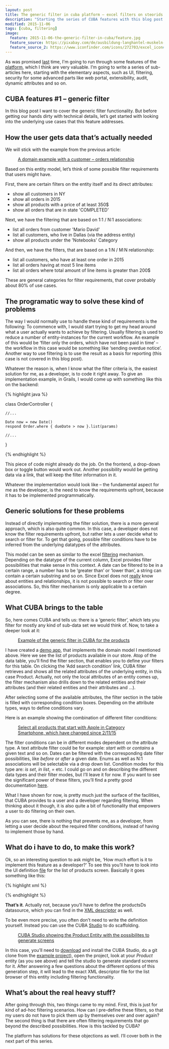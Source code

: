 ```yaml
---
layout: post
title: The generic filter in cuba platform – excel filters on steorids
description: "Starting the series of CUBA features with this blog post about the generic filter solution that the platform allows the user to filter entity lists on quite every possible facet."
modified: 2015-11-06
tags: [cuba, filtering]
image:
  feature: 2015-11-06-the-generic-filter-in-cuba/feature.jpg
  feature_source: https://pixabay.com/de/ausbildung-langhantel-muskeln-h%C3%A4nde-603981/ 
  feature_source_2: https://www.iconfinder.com/icons/272703/excel_icon#size=128
---
```


As was promised [last](http://www.road-to-cuba-and-beyond.com/my-personal-crud-story-or-how-i-came-to-cuba/) time, I'm going to run through some features of the [platform](https://www.cuba-platform.com/), which I think are very valuable. I’m going to write a series of sub-articles here, starting with the elementary aspects, such as UI, filtering, security for some advanced parts like web portal, extensibility, audit, dynamic attributes and so on.

<!-- more -->

## CUBA features #1 – generic filter

In this blog post I want to cover the generic filter functionality. But before getting our hands dirty with technical details, let’s get started with looking into the underlying use cases that this feature addresses.


## How the user gets data that’s actually needed

We will stick with the example from the previous article:

<figure class="center">
	<a href="{{ site.url }}/images/2015-10-29-my-personal-crud-story/domain-example-customer-orders-uml1.png"><img src="{{ site.url }}/images/2015-10-29-my-personal-crud-story/domain-example-customer-orders-uml1.png" alt=""></a>
	<figcaption><a href="{{ site.url }}/images/2015-10-29-my-personal-crud-story/domain-example-customer-orders-uml1.png" title="A domain example with a customer – orders relationship">A domain example with a customer – orders relationship</a></figcaption>
</figure>


Based on this entity model, let’s think of some possible filter requirements that users might have.

First, there are certain filters on the entity itself and its direct attributes:

* show all customers in NY
* show all orders in 2015
* show all products with a price of at least 350$
* show all orders that are in state 'COMPLETED'

Next, we have the filtering that are based on 1:1 / N:1 associations:

* list all orders from customer 'Mario David'
* list all customers, who live in Dallas (via the address entity)
* show all products under the 'Notebooks' Category

And then, we have the filters, that are based on a 1:N / M:N relationship:

* list all customers, who have at least one order in 2015
* list all orders having at most 5 line items
* list all orders where total amount of line items is greater than 200$

These are general categories for filter requirements, that cover probably about 80% of use cases.

## The programatic way to solve these kind of problems

The way I would normally use to handle these kind of requirements is the following: To commence with, I would start trying to get my head around what a user actually wants to achieve by filtering. Usually filtering is used to reduce a number of entity-instances for the current workflow. An example of this would be ‘filter only the orders, which have not been paid in time’ – the workflow in this case would be something like ‘sending overdue notice’. Another way to use filtering is to use the result as a basis for reporting (this case is not covered in this blog post).

Whatever the reason is, when I know what the filter criteria is, the easiest solution for me, as a developer, is to code it right away. To give an implementation example, in Grails, I would come up with something like this on the backend:

{% highlight java %}

class OrderController {

    //...

    Date now = new Date()
    respond Order.where { dueDate > now }.list(params)

    //...
}

{% endhighlight %}

This piece of code might already do the job. On the frontend, a drop-down box or toggle button would work out. Another possibility would be getting data via a link, that will keep the filter information in it.

Whatever the implementation would look like – the fundamental aspect for me as the developer, is the need to know the requirements upfront, because it has to be implemented programmatically.

## Generic solutions for these problems

Instead of directly implementing the filter solution, there is a more general approach, which is also quite common. In this case, a developer does not know the filter requirements upfront, but rather lets a user decide what to search or filter for. To get that going, possible filter conditions have to be inferred from the underlying datatypes of the attributes.

This model can be seen as similar to the excel [filtering](https://support.office.com/en-us/article/Filter-data-in-an-Excel-table-7d8e9739-2898-4bfe-9d0f-c6204e6e5c8a) mechanism. Depending on the datatype of the current column, Excel provides filter possibilities that make sense in this context. A date can be filtered to be in a certain range, a number has to be ‘greater than’ or ‘lower than’, a string can contain a certain substring and so on. Since Excel does not [really](https://support.office.com/en-us/article/VLOOKUP-function-0bbc8083-26fe-4963-8ab8-93a18ad188a1) know about entities and relationships, it is not possible to search or filter over associations. So, this filter mechanism is only applicable to a certain degree.

## What CUBA brings to the table

So, here comes CUBA and tells us: there is a ‘generic filter’, which lets you filter for mostly any kind of sub-data set we would think of. Now, to take a deeper look at it:


<figure class="center">
	<a href="{{ site.url }}/images/2015-11-06-the-generic-filter-in-cuba/generic-filter-cuba.png"><img src="{{ site.url }}/images/2015-11-06-the-generic-filter-in-cuba/generic-filter-cuba.png" alt=""></a>
	<figcaption><a href="{{ site.url }}/images/2015-11-06-the-generic-filter-in-cuba/generic-filter-cuba.png" title="Example of the generic filter in CUBA for the products">Example of the generic filter in CUBA for the products</a></figcaption>
</figure>

I have created a [demo app](https://github.com/mariodavid/cuba-ordermanagement), that implements the domain model I mentioned above. Here we see the list of products available in our store. Atop of the data table, you’ll find the filter section, that enables you to define your filters for this table. On clicking the ‘Add search condition’ link, CUBA filter retrieves and shows all the related attributes of the underlying entity, in this case Product. Actually, not only the local attributes of an entity comes up, the filter mechanism also drills down to the related entities and their attributes (and their related entities and their attributes and …).

After selecting some of the available attributes, the filter section in the table is filled with corresponding condition boxes. Depending on the attribute types, ways to define conditions vary.

Here is an example showing the combination of different filter conditions:

<figure class="center">
	<a href="{{ site.url }}/images/2015-11-06-the-generic-filter-in-cuba/selected-filter-conditions-examples.png"><img src="{{ site.url }}/images/2015-11-06-the-generic-filter-in-cuba/selected-filter-conditions-examples.png" alt=""></a>
	<figcaption><a href="{{ site.url }}/images/2015-11-06-the-generic-filter-in-cuba/selected-filter-conditions-examples.png" title="Select all products that start with Apple in Category Smartphone, which have changed since 2/11/15">Select all products that start with Apple in Category Smartphone, which have changed since 2/11/15</a></figcaption>
</figure>

The filter conditions can be in different modes dependent on the attribute type. A text attribute filter could be for example: *start with* or *contains* a given text and so on. Dates can be filtered with the corresponding date filter possibilities, like *before* or *after* a given date.  Enums as well as N:1 associations will be selectable via a drop down list. Condition modes for this type are: *is set*, *in list*, *=* etc. I could go on and on describing the different data types and their filter modes, but I’ll leave it for now. If you want to see the significant power of these filters, you’ll find a pretty good documentation [here](http://docs.cuba-platform.com/cuba/6.0/manual/en/html-single/manual.html#gui_Filter).

What I have shown for now, is pretty much just the surface of the facilities, that CUBA provides to a user and a developer regarding filtering. When thinking about it though, it is also quite a bit of functionality that empowers a user to do filtering on their own.

As you can see, there is nothing that prevents me, as a developer, from letting a user decide about the required filter conditions, instead of having to implement those by hand.

## What do i have to do, to make this work?

Ok, so an interesting question to ask might be, ‘How much effort is it to implement this feature as a developer?’  To see this you’ll have to look into the UI definition [file](https://github.com/mariodavid/cuba-ordermanagement/blob/master/modules/gui/src/com/company/ordermanagement/gui/product/product-browse.xml) for the list of products screen. Basically it goes something like this:

{% highlight xml %}

<filter id="filter" datasource="productsDs">
  <properties include=".*"/>
</filter>

{% endhighlight %}

**That’s it**. Actually not, because you’ll have to define the productsDs datasource, which you can find in the [XML descriptor](https://github.com/mariodavid/cuba-ordermanagement/blob/master/modules/gui/src/com/company/ordermanagement/gui/product/product-browse.xml) as well.

To be even more precise, you often don’t need to write the definition yourself. Instead you can use the CUBA [Studio](https://demo.cuba-platform.com/studio/) to do scaffolding.

<figure class="center">
	<a href="{{ site.url }}/images/2015-11-06-the-generic-filter-in-cuba/studio-product-entity.png"><img src="{{ site.url }}/images/2015-11-06-the-generic-filter-in-cuba/studio-product-entity.png" alt=""></a>
	<figcaption><a href="{{ site.url }}/images/2015-11-06-the-generic-filter-in-cuba/studio-product-entity.png" title="CUBA Studio showing the Product Entity with the possibilites to generate screens">CUBA Studio showing the Product Entity with the possibilites to generate screens</a></figcaption>
</figure>

In this case, you’ll need to [download](https://www.cuba-platform.com/download) and install the CUBA Studio, do a git clone from the [example project](https://github.com/mariodavid/cuba-ordermanagement)), open the project, look at your *Product* entity (as you see above) and tell the studio to generate standard screens for it. After answering a few questions about the different options of this generation step, it will lead to the exact XML descriptor file for the list browser of this entity including filtering functionality.

## What’s about the real heavy stuff?

After going through this, two things came to my mind. First, this is just for kind of ad-hoc filtering scenarios. How can I pre-define these filters, so that my users do not have to pick them up by themselves over and over again? The second thing is that there are often filtering requirements that go beyond the described possibilities. How is this tackled by CUBA?

The platform has solutions for these objections as well. I’ll cover both in the next part of this series.